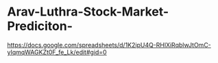 # Arav-Luthra-Stock-Market-Prediciton-

https://docs.google.com/spreadsheets/d/1K2ipU4Q-RHlXiRqblwJtOmC-yIqmqWAGKZt0F_fe_Lk/edit#gid=0
